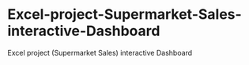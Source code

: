 # Excel-project-Supermarket-Sales-interactive-Dashboard
Excel project (Supermarket Sales) interactive Dashboard
